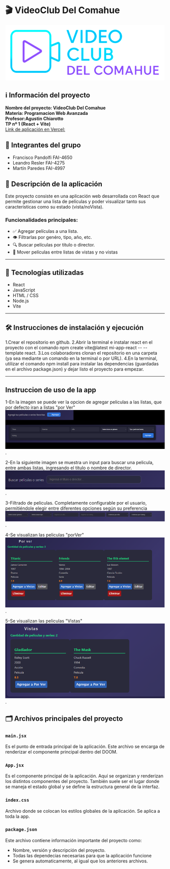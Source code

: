 # 🎬 VideoClub Del Comahue

<p align="center">
  <img src="./src/assets/logo/logoNeon.png" alt="Portada del proyecto" width="600"/>
</p>

## ℹ️ Información del proyecto

**Nombre del proyecto: VideoClub Del Comahue**  <br>
**Materia: Programacion Web Avanzada** <br>
**Profesor:Agustin Chiarotto** <br>
**TP nº 1 (React + Vite)**<br>
[Link de aplicación en Vercel: ]([https://tuproyecto.vercel.app](https://tp1-react-theta.vercel.app/))

## 👥 Integrantes del grupo

- Francisco Pandolfi FAI-4650
- Leandro Resler FAI-4275
- Martín Paredes FAI-4997

## 📌 Descripción de la aplicación

Este proyecto consiste en una aplicación web desarrollada con React que permite gestionar una lista de películas y poder visualizar
tanto sus caracteristicas como su estado (vista/noVista).

### Funcionalidades principales:

- ✅ Agregar películas a una lista.
- 👁️ Filtrarlas por genéro, tipo, año, etc.
- 🔍 Buscar películas por titulo o director.
- 🔄 Mover películas entre listas de vistas y no vistas

---

## 🧪 Tecnologías utilizadas

- React
- JavaScript
- HTML / CSS
- Node.js
- Vite

---

## 🛠️ Instrucciones de instalación y ejecución

1.Crear el repositorio en github.
2.Abrir la terminal e instalar react en el proyecto con el comando npm create vite@latest mi-app-react -- --template react.
3.Los colaboradores clonan el repositorio en una carpeta (ya sea mediante un comando en la terminal o por URL).
4.En la terminal, utilizar el comando npm install para instalar las dependencias (guardadas en el archivo package.json) y dejar listo el proyecto para empezar.

---

## Instruccion de uso de la app

1-En la imagen se puede ver la opcion de agregar peliculas a las listas, que por defecto iran a listas "por Ver"
![imagen agregar peliculas](./src/assets/images/agregarPelicula.png).

2-En la siguiente imagen se muestra un input para buscar una pelicula, entre ambas listas, ingresando el titulo o nombre de director.
![imagen buscador](./src/assets/images/buscar.png).

3-Filtrado de peliculas. Completamente configurable por el usuario, permitiéndole elegir entre diferentes opciones según su preferencia
![imagen filtro peliculas](./src/assets/images/filtro.png).

4-Se visualizan las peliculas "porVer"
![imagen lista peliculas por ver](./src/assets/images/porver.png).

5-Se visualizan las peliculas "Vistas"
![imagen lista peliculas por vistas](./src/assets/images/vistas.png).

## 🗂️ Archivos principales del proyecto

### `main.jsx`

Es el punto de entrada principal de la aplicación. Este archivo se encarga de renderizar el componente principal <App/> dentro del DOOM.

### `App.jsx`

Es el componente principal de la aplicación. Aquí se organizan y renderizan los distintos componentes del proyecto. También suele ser el lugar donde se maneja el estado global y se define la estructura general de la interfaz.

### `index.css`

Archivo donde se colocan los estilos globales de la aplicación.
Se aplica a toda la app.

### `package.json`

Este archivo contiene información importante del proyecto como:

- Nombre, versión y descripción del proyecto.
- Todas las dependecias necesarias para que la aplicación funcione
- Se genera automaticamente, al igual que los anteriores archivos.
